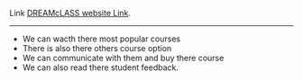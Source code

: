 Link
[DREAMcLASS website Link](https://determined-johnson-211ed0.netlify.app/).

---

- We can wacth there most popular courses
- There is also there others course option
- We can communicate with them and buy there course
- We can also read there student feedback.
